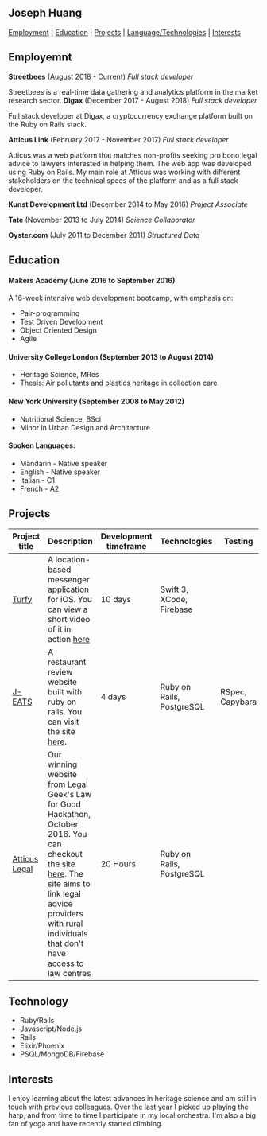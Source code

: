 ## Joseph Huang

[Employment](#employment) | [Education](#education) | [Projects](#projects) | [Language/Technologies](#technology) | [Interests](#interests)


## Employemnt
**Streetbees** (August 2018 - Current)
*Full stack developer*

Streetbees is a real-time data gathering and analytics platform in the market research sector.
**Digax** (December 2017 - August 2018)
*Full stack developer*

Full stack developer at Digax, a cryptocurrency exchange platform built on the Ruby on Rails stack.

**Atticus Link** (February 2017 - November 2017)
*Full stack developer*

Atticus was a web platform that matches non-profits seeking pro bono legal advice to lawyers interested in helping them. The web app was developed using Ruby on Rails. My main role at Atticus was working with different stakeholders on the technical specs of the platform and as a full stack developer.

**Kunst Development Ltd** (December 2014 to May 2016)
*Project Associate*

**Tate** (November 2013 to July 2014)
*Science Collaborator*

**Oyster.com** (July 2011 to December 2011)
*Structured Data*


## Education

#### Makers Academy (June 2016 to September 2016)

A 16-week intensive web development bootcamp, with emphasis on:
- Pair-programming
- Test Driven Development
- Object Oriented Design
- Agile

#### University College London (September 2013 to August 2014)

- Heritage Science, MRes
- Thesis: Air pollutants and plastics heritage in collection care


#### New York University (September 2008 to May 2012)

- Nutritional Science, BSci
- Minor in Urban Design and Architecture




#### Spoken Languages:
- Mandarin - Native speaker
- English - Native speaker
- Italian - C1
- French - A2


## Projects

Project title  | Description  									| Development timeframe | Technologies | Testing
------------- | ------------------------------	| ------------- |------------- |---------
[Turfy](https://github.com/lawrencedawson/turfy) | A location-based messenger application for iOS. You can view a short video of it in action [here](https://www.youtube.com/watch?feature=player_embedded&v=16ccXqqh5W8)  | 10 days | Swift 3, XCode, Firebase
[J-EATS](https://github.com/ercekal/yelp) | A restaurant review website built with ruby on rails. You can visit the site [here](https://j-eats.herokuapp.com). | 4 days | Ruby on Rails, PostgreSQL | RSpec, Capybara
[Atticus Legal](https://github.com/jh2633/Atticus_Legal) | Our winning website from Legal Geek's Law for Good Hackathon, October 2016. You can checkout the site [here](https://atticus-legal.herokuapp.com). The site aims to link legal advice providers with rural individuals that don't have access to law centres | 20 Hours | Ruby on Rails, PostgreSQL |


## Technology

- Ruby/Rails
- Javascript/Node.js
- Rails
- Elixir/Phoenix
- PSQL/MongoDB/Firebase


## Interests

I enjoy learning about the latest advances in heritage science and am still in touch with previous colleagues.
Over the last year I picked up playing the harp, and from time to time I participate in my local orchestra.
I'm also a big fan of yoga and have recently started climbing.
